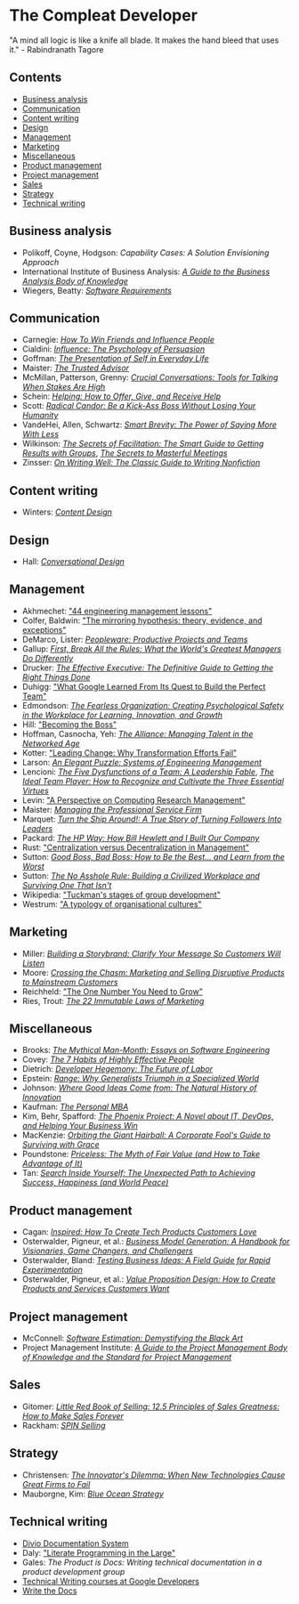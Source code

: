 # The Compleat Developer <!-- omit in toc -->

"A mind all logic is like a knife all blade. It makes the hand bleed that uses it."
\- Rabindranath Tagore

## Contents <!-- omit in toc -->
- [Business analysis](#business-analysis)
- [Communication](#communication)
- [Content writing](#content-writing)
- [Design](#design)
- [Management](#management)
- [Marketing](#marketing)
- [Miscellaneous](#miscellaneous)
- [Product management](#product-management)
- [Project management](#project-management)
- [Sales](#sales)
- [Strategy](#strategy)
- [Technical writing](#technical-writing)

## Business analysis
- Polikoff, Coyne, Hodgson: _Capability Cases: A Solution Envisioning Approach_
- International Institute of Business Analysis: [_A Guide to the Business Analysis Body of Knowledge_](https://bookshop.org/books/a-guide-to-the-business-analysis-body-of-knowledge-r-babok-r-guide/9781927584026)
- Wiegers, Beatty: [_Software Requirements_](https://bookshop.org/books/software-requirements/9780735679665)

## Communication
- Carnegie: [_How To Win Friends and Influence People_](https://bookshop.org/books/how-to-win-friends-and-influence-people-9780671027032/9780671027032)
- Cialdini: [_Influence: The Psychology of Persuasion_](https://bookshop.org/books/influence-the-psychology-of-persuasion/9780062937650)
- Goffman: [_The Presentation of Self in Everyday Life_](https://bookshop.org/p/books/the-presentation-of-self-in-everyday-life-erving-goffman/8605947?ean=9780385094023)
- Maister: [_The Trusted Advisor_](https://bookshop.org/p/books/the-trusted-advisor-20th-anniversary-edition-david-h-maister/951063?ean=9781982157104)
- McMillan, Patterson, Grenny: [_Crucial Conversations: Tools for Talking When Stakes Are High_](https://bookshop.org/books/crucial-conversations-tools-for-talking-when-stakes-are-high/9781260474183)
- Schein: [_Helping: How to Offer, Give, and Receive Help_](https://bookshop.org/p/books/helping-how-to-offer-give-and-receive-help-edgar-h-schein/8561287?ean=9781605098562)
- Scott: [_Radical Candor: Be a Kick-Ass Boss Without Losing Your Humanity_](https://bookshop.org/books/radical-candor-be-a-kick-ass-boss-without-losing-your-humanity/9781250235374)
- VandeHei, Allen, Schwartz: [_Smart Brevity: The Power of Saying More With Less_](https://bookshop.org/p/books/smart-brevity-the-power-of-saying-more-with-less-roy-schwartz/17897762?ean=9781523516971)
- Wilkinson: [_The Secrets of Facilitation: The Smart Guide to Getting Results with Groups_](https://bookshop.org/books/the-secrets-of-facilitation-the-smart-guide-to-getting-results-with-groups/9781118206133), [_The Secrets to Masterful Meetings_](https://bookshop.org/books/the-secrets-to-masterful-meetings/9780972245807)
- Zinsser: [_On Writing Well: The Classic Guide to Writing Nonfiction_](https://bookshop.org/p/books/on-writing-well-the-classic-guide-to-writing-nonfiction-william-zinsser/8860186)

## Content writing
- Winters: [_Content Design_](https://bookshop.org/p/books/content-design-sarah-winters/19411048?ean=9781916323315)

## Design
- Hall: [_Conversational Design_](https://abookapart.com/products/conversational-design)

## Management
- Akhmechet: ["44 engineering management lessons"](https://www.defmacro.org/2014/10/03/engman.html)
- Colfer, Baldwin: ["The mirroring hypothesis: theory, evidence, and exceptions"](https://dash.harvard.edu/handle/1/33785675)
- DeMarco, Lister: [_Peopleware: Productive Projects and Teams_](https://bookshop.org/p/books/peopleware-productive-projects-and-teams-revised-tom-demarco/10457792?ean=9780321934116)
- Gallup: [_First, Break All the Rules: What the World's Greatest Managers Do Differently_](https://bookshop.org/books/first-break-all-the-rules-what-the-world-s-greatest-managers-do-differently/9781595621115)
- Drucker: [_The Effective Executive: The Definitive Guide to Getting the Right Things Done_](https://bookshop.org/books/the-effective-executive-the-definitive-guide-to-getting-the-right-things-done/9780060833459)
- Duhigg: ["What Google Learned From Its Quest to Build the Perfect Team"](https://www.nytimes.com/2016/02/28/magazine/what-google-learned-from-its-quest-to-build-the-perfect-team.html)
- Edmondson: [_The Fearless Organization: Creating Psychological Safety in the Workplace for Learning, Innovation, and Growth_](https://bookshop.org/p/books/the-fearless-organization-creating-psychological-safety-in-the-workplace-for-learning-innovation-and-growth-amy-c-edmondson/16637561?ean=9781119477242)
- Hill: ["Becoming the Boss"](https://hbr.org/2007/01/becoming-the-boss)
- Hoffman, Casnocha, Yeh: [_The Alliance: Managing Talent in the Networked Age_](https://bookshop.org/books/the-alliance-managing-talent-in-the-networked-age-9781483014609/9781625275776)
- Kotter: ["Leading Change: Why Transformation Efforts Fail"](https://hbr.org/1995/05/leading-change-why-transformation-efforts-fail-2)
- Larson: [_An Elegant Puzzle: Systems of Engineering Management_](https://bookshop.org/p/books/an-elegant-puzzle-systems-of-engineering-management-will-larson/18697762)
- Lencioni: [_The Five Dysfunctions of a Team: A Leadership Fable_](https://bookshop.org/books/the-five-dysfunctions-of-a-team-a-leadership-fable-9780787960759/9780787960759), [_The Ideal Team Player: How to Recognize and Cultivate the Three Essential Virtues_](https://bookshop.org/books/the-ideal-team-player-how-to-recognize-and-cultivate-the-three-essential-virtues/9781119209591)
- Levin: ["A Perspective on Computing Research Management"](https://www.microsoft.com/en-us/research/publication/a-perspective-on-computing-research-management/)
- Maister: [_Managing the Professional Service Firm_](https://bookshop.org/p/books/managing-the-professional-service-firm-revised-david-h-maister/10215454?ean=9780684834313)
- Marquet: [_Turn the Ship Around!: A True Story of Turning Followers Into Leaders_](https://bookshop.org/books/turn-the-ship-around-a-true-story-of-turning-followers-into-leaders/9781591846406)
- Packard: [_The HP Way: How Bill Hewlett and I Built Our Company_](https://bookshop.org/books/the-hp-way-how-bill-hewlett-and-i-built-our-company/9780060845797)
- Rust: ["Centralization versus Decentralization in Management"](https://www.jstor.org/stable/1013936)
- Sutton: [_Good Boss, Bad Boss: How to Be the Best... and Learn from the Worst_](https://bookshop.org/p/books/good-boss-bad-boss-how-to-be-the-best-and-learn-from-the-worst-robert-i-sutton/10252412?ean=9780446556071)
- Sutton: [_The No Asshole Rule: Building a Civilized Workplace and Surviving One That Isn't_](https://bookshop.org/p/books/the-no-asshole-rule-building-a-civilized-workplace-and-surviving-one-that-isn-t-robert-i-sutton/11029334?ean=9780446698207)
- Wikipedia: ["Tuckman's stages of group development"](https://en.wikipedia.org/wiki/Tuckman%27s_stages_of_group_development)
- Westrum: ["A typology of organisational cultures"](https://www.ncbi.nlm.nih.gov/pmc/articles/PMC1765804/)

## Marketing
- Miller: [_Building a Storybrand: Clarify Your Message So Customers Will Listen_](https://bookshop.org/p/books/building-a-storybrand-clarify-your-message-so-customers-will-listen-donald-miller/9308684?ean=9780718033323)
- Moore: [_Crossing the Chasm: Marketing and Selling Disruptive Products to Mainstream Customers_](https://bookshop.org/p/books/crossing-the-chasm-3rd-edition-marketing-and-selling-disruptive-products-to-mainstream-customers-geoffrey-a-moore/6433307?ean=9780062292988)
- Reichheld: ["The One Number You Need to Grow"](https://hbr.org/2003/12/the-one-number-you-need-to-grow)
- Ries, Trout: [_The 22 Immutable Laws of Marketing_](https://bookshop.org/p/books/the-22-immutable-laws-of-marketing-exposed-and-explained-by-the-world-s-two-al-ries/9933702?ean=9780887306662)

## Miscellaneous
- Brooks: [_The Mythical Man-Month: Essays on Software Engineering_](https://bookshop.org/p/books/the-mythical-man-month-essays-on-software-engineering-anniversary-edition-frederick-brooks/9437212?ean=9780201835953)
- Covey: [_The 7 Habits of Highly Effective People_](https://bookshop.org/books/the-7-habits-of-highly-effective-people-30th-anniversary-edition-anniversary/9781982137274)
- Dietrich: [_Developer Hegemony: The Future of Labor_](https://bookshop.org/p/books/developer-hegemony-the-future-of-labor-erik-dietrich/11787209?ean=9780692866801)
- Epstein: [_Range: Why Generalists Triumph in a Specialized World_](https://bookshop.org/books/range-why-generalists-triumph-in-a-specialized-world/9780735214484)
- Johnson: [_Where Good Ideas Come from: The Natural History of Innovation_](https://bookshop.org/books/where-good-ideas-come-from-the-natural-history-of-innovation/9781594485381)
- Kaufman: [_The Personal MBA_](https://bookshop.org/books/the-personal-mba-10th-anniversary-edition/9780525543022)
- Kim, Behr, Spafford: [_The Phoenix Project: A Novel about IT, DevOps, and Helping Your Business Win_](https://bookshop.org/books/the-phoenix-project-a-novel-about-it-devops-and-helping-your-business-win-anniversary/9781942788294)
- MacKenzie: [_Orbiting the Giant Hairball: A Corporate Fool's Guide to Surviving with Grace_](https://bookshop.org/p/books/orbiting-the-giant-hairball-a-corporate-fool-s-guide-to-surviving-with-grace-gordon-mackenzie/12814980?ean=9780670879830)
- Poundstone: [_Priceless: The Myth of Fair Value (and How to Take Advantage of It)_](https://bookshop.org/books/priceless-the-myth-of-fair-value-and-how-to-take-advantage-of-it/9780809078813)
- Tan: [_Search Inside Yourself: The Unexpected Path to Achieving Success, Happiness (and World Peace)_](https://bookshop.org/books/search-inside-yourself-the-unexpected-path-to-achieving-success-happiness-and-world-peace/9780062116932)

## Product management
- Cagan: [_Inspired: How To Create Tech Products Customers Love_](https://bookshop.org/books/inspired-how-to-create-tech-products-customers-love/9781119387503)
- Osterwalder, Pigneur, et al.: [_Business Model Generation: A Handbook for Visionaries, Game Changers, and Challengers_](https://bookshop.org/p/books/business-model-generation-a-handbook-for-visionaries-game-changers-and-challengers-alexander-osterwalder/8799260)
- Osterwalder, Bland: [_Testing Business Ideas: A Field Guide for Rapid Experimentation_](https://bookshop.org/p/books/testing-business-ideas-a-field-guide-for-rapid-experimentation-alexander-osterwalder/7282056)
- Osterwalder, Pigneur, et al.: [_Value Proposition Design: How to Create Products and Services Customers Want_](https://bookshop.org/books/value-proposition-design-how-to-create-products-and-services-customers-want/9781118968055)

## Project management
- McConnell: [_Software Estimation: Demystifying the Black Art_](https://bookshop.org/books/software-estimation-demystifying-the-black-art/9780735605350)
- Project Management Institute: [_A Guide to the Project Management Body of Knowledge and the Standard for Project Management_](https://bookshop.org/books/a-guide-to-the-project-management-body-of-knowledge-and-the-standard-for-project-management/9781628256642)

## Sales
- Gitomer: [_Little Red Book of Selling: 12.5 Principles of Sales Greatness: How to Make Sales Forever_](https://bookshop.org/books/little-red-book-of-selling-12-5-principles-of-sales-greatness-how-to-make-sales-forever/9781885167606)
- Rackham: [_SPIN Selling_](https://bookshop.org/books/spin-selling/9780070511132)

## Strategy
- Christensen: [_The Innovator's Dilemma: When New Technologies Cause Great Firms to Fail_](https://bookshop.org/books/the-innovator-s-dilemma-when-new-technologies-cause-great-firms-to-fail/9781633691780)
- Mauborgne, Kim: [_Blue Ocean Strategy_](https://bookshop.org/books/blue-ocean-strategy-expanded-edition-how-to-create-uncontested-market-space-and-make-the-competition-irrelevant-9781625274496/9781625274496)

## Technical writing
- [Divio Documentation System](https://documentation.divio.com/)
- Daly: ["Literate Programming in the Large"](https://www.youtube.com/watch?v=Av0PQDVTP4A)
- Gales: _The Product is Docs: Writing technical documentation in a product development group_
- [Technical Writing courses at Google Developers](https://developers.google.com/tech-writing/overview)
- [Write the Docs](https://www.writethedocs.org/)
